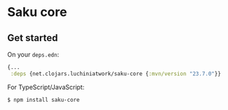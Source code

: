 # Saku core

## Get started

On your `deps.edn`:

``` clojure
{...
 :deps {net.clojars.luchiniatwork/saku-core {:mvn/version "23.7.0"}}
```

For TypeScript/JavaScript:

``` shell
$ npm install saku-core
```
